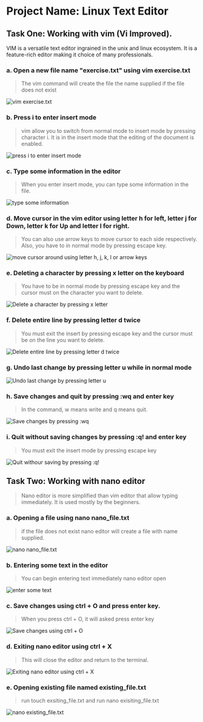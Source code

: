 # Project Name: Linux Text Editor

## Task One: Working with vim (Vi Improved).
VIM is a versatile text editor ingrained in the unix and linux ecosystem. It is a feature-rich editor making it  choice of many professionals.
### a. Open a new file name "exercise.txt" using vim exercise.txt
>The vim command will create the file the name supplied if the file does not exist

![vim exercise.txt](./images/1.%20vim%20exercise.png)
### b. Press i to enter insert mode
> vim allow you to switch from normal mode to insert mode by pressing character i. It is in the insert mode that the editing of the document is enabled.

![press i to enter insert mode](./images/2.%20vim%20insert%20mode.png)

### c. Type some information in the editor
> When you enter insert mode, you can type some information in the file.

![type some information](./images/3.%20vim%20type%20informatin.png)

### d. Move cursor in the vim editor using letter h for left, letter j for Down, letter k for Up and letter l for right.
> You can also use arrow keys to move cursor to each side respectively. Also, you have to in normal mode by pressing escape key.

![move cursor around using letter h, j, k, l or arrow keys](./images/3.%20Move%20cursor%20around.png) 

### e. Deleting a character by pressing x letter on the keyboard
>You have to be in normal mode by pressing escape key and the cursor must on the character you want to delete.

![Delete a character by pressing x letter](./images/4.%20Deleting%20Character%20O.png)

### f. Delete entire line by pressing letter d twice
> You must exit the insert by pressing escape key and the cursor must be on the line you want to delete.

![Delete entire line by pressing letter d twice](./images/5.%20Delete%20Entire%20line%20by%20press%20d%20twice.png)

### g. Undo last change by pressing letter u while in normal mode

![Undo last change by pressing letter u](./images/6.%20undo%20last%20change%20by%20pressing%20u.png)

### h. Save changes and quit by pressing :wq and enter key
> In the command, w means write and q means quit.

![Save changes by pressing :wq](./images/7.%20Saving%20and%20Close%20vim%20text%20editor%20by%20press%20%20wq.png)

### i. Quit without saving changes by pressing :q! and enter key
> You must exit the insert mode by pressing escape key

![Quit withour saving by pressing :q!](./images/8.%20Close%20without%20saving%20by%20press%20q!.png)


## Task Two: Working with nano editor
> Nano editor is more simplified than vim editor that allow typing immediately. It is used mostly by the beginners.

### a. Opening a file using nano nano_file.txt
> if the file does not exist nano editor will create a file with name supplied.

![nano nano_file.txt](./images/9.%20Some%20text%20typed%20in%20the%20editor.png)

### b. Entering some text in the editor
>You can begin entering text immediately nano editor open

![enter some text](./images/9.%20Some%20text%20typed%20in%20the%20editor.png)

### c. Save changes using ctrl + O and press enter key.
> When you press ctrl + O, it will asked press enter key 

![Save changes using ctrl + O](./images/10.%20Saving%20Changes.png)


### d. Exiting nano editor using ctrl + X
> This will close the editor and return to the terminal.

![Exiting nano editor using ctrl + X](./images/11.%20Exiting%20nano.png)

### e. Opening existing file named existing_file.txt
> run touch exsiting_file.txt and run nano exisiting_file.txt

![nano existing_file.txt](./images/12.%20Opening%20existing%20file.png)



